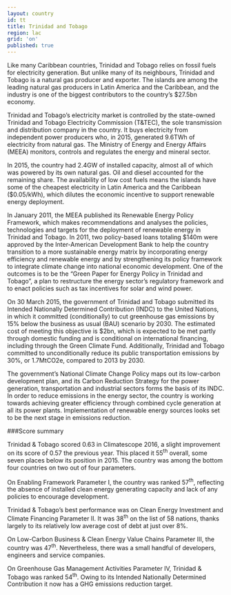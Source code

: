 ```yaml
---
layout: country
id: tt
title: Trinidad and Tobago
region: lac
grid: 'on'
published: true
---
```


Like many Caribbean countries, Trinidad and Tobago relies on fossil fuels for electricity generation. But unlike many of its neighbours, Trinidad and Tobago is a natural gas producer and exporter. The islands are among the leading natural gas producers in Latin America and the Caribbean, and the industry is one of the biggest contributors to the country’s $27.5bn economy.

Trinidad and Tobago’s electricity market is controlled by the state-owned Trinidad and Tobago Electricity Commission (T&TEC), the sole transmission and distribution company in the country. It buys electricity from independent power producers who, in 2015, generated 9.6TWh of electricity from natural gas. The Ministry of Energy and Energy Affairs (MEEA) monitors, controls and regulates the energy and mineral sector.

In 2015, the country had 2.4GW of installed capacity, almost all of which was powered by its own natural gas. Oil and diesel accounted for the remaining share. The availability of low cost fuels means the islands have some of the cheapest electricity in Latin America and the Caribbean ($0.05/kWh), which dilutes the economic incentive to support renewable energy deployment.

In January 2011, the MEEA published its Renewable Energy Policy Framework, which makes recommendations and analyses the policies, technologies and targets for the deployment of renewable energy in Trinidad and Tobago. In 2011, two policy-based loans totaling $140m were approved by the Inter-American Development Bank to help the country transition to a more sustainable energy matrix by incorporating energy efficiency and renewable energy and by strengthening its policy framework to integrate climate change into national economic development. One of the outcomes is to be the “Green Paper for Energy Policy in Trinidad and Tobago”, a plan to restructure the energy sector’s regulatory framework and to enact policies such as tax incentives for solar and wind power.

On 30 March 2015, the government of Trinidad and Tobago submitted its Intended Nationally Determined Contribution (INDC) to the United Nations, in which it committed (conditionally) to cut greenhouse gas emissions by 15% below the business as usual (BAU) scenario by 2030. The estimated cost of meeting this objective is $2bn, which is expected to be met partly through domestic funding and is conditional on international financing, including through the Green Climate Fund. Additionally, Trinidad and Tobago committed to unconditionally reduce its public transportation emissions by 30%, or 1.7MtCO2e, compared to 2013 by 2030. 

The government’s National Climate Change Policy maps out its low-carbon development plan, and its Carbon Reduction Strategy for the power generation, transportation and industrial sectors forms the basis of its INDC. In order to reduce emissions in the energy sector, the country is working towards achieving greater efficiency through combined cycle generation at all its power plants. Implementation of renewable energy sources looks set to be the next stage in emissions reduction.


###Score summary

Trinidad & Tobago scored 0.63 in Climatescope 2016, a slight improvement on its score of 0.57 the previous year. This placed it 55<sup>th</sup> overall, some seven places below its position in 2015. The country was among the bottom four countries on two out of four parameters. 

On Enabling Framework Parameter I, the country was ranked 57<sup>th</sup>, reflecting the absence of installed clean energy generating capacity and lack of any policies to encourage development.

Trinidad & Tobago’s best performance was on Clean Energy Investment and Climate Financing Parameter II. It was 38<sup>th</sup> on the list of 58 nations, thanks largely to its relatively low average cost of debt at just over 8%.

On Low-Carbon Business & Clean Energy Value Chains Parameter III, the country was 47<sup>th</sup>. Nevertheless, there was a small handful of developers, engineers and service companies. 

On Greenhouse Gas Management Activities Parameter IV, Trinidad & Tobago was ranked 54<sup>th</sup>. Owing to its Intended Nationally Determined Contribution it now has a GHG emissions reduction target.
